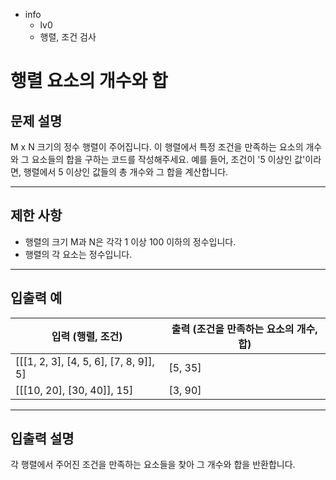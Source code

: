 - info
    - lv0
    - 행렬, 조건 검사

# 행렬 요소의 개수와 합
## 문제 설명
M x N 크기의 정수 행렬이 주어집니다. 이 행렬에서 특정 조건을 만족하는 요소의 개수와 그 요소들의 합을 구하는 코드를 작성해주세요. 예를 들어, 조건이 '5 이상인 값'이라면, 행렬에서 5 이상인 값들의 총 개수와 그 합을 계산합니다.

---

## 제한 사항

- 행렬의 크기 M과 N은 각각 1 이상 100 이하의 정수입니다.
- 행렬의 각 요소는 정수입니다.

---

## 입출력 예

| 입력 (행렬, 조건) | 출력 (조건을 만족하는 요소의 개수, 합) |
| ----------------- | ------------------------------------ |
| [[[1, 2, 3], [4, 5, 6], [7, 8, 9]], 5] | [5, 35] |
| [[[10, 20], [30, 40]], 15] | [3, 90] |

---

## 입출력 설명
각 행렬에서 주어진 조건을 만족하는 요소들을 찾아 그 개수와 합을 반환합니다.

